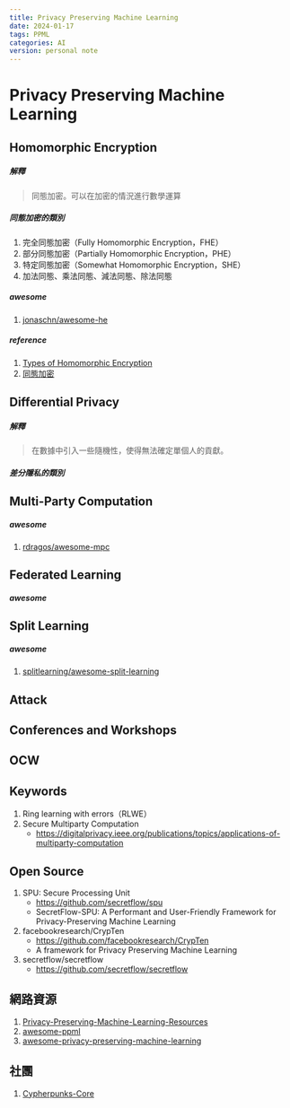 ```yaml
---
title: Privacy Preserving Machine Learning
date: 2024-01-17
tags: PPML
categories: AI
version: personal note
---
```


# Privacy Preserving Machine Learning

## Homomorphic Encryption

##### 解釋
> 同態加密。可以在加密的情況進行數學運算

##### 同態加密的類別
1. 完全同態加密（Fully Homomorphic Encryption，FHE）
1. 部分同態加密（Partially Homomorphic Encryption，PHE）
1. 特定同態加密（Somewhat Homomorphic Encryption，SHE）
1. 加法同態、乘法同態、減法同態、除法同態

##### awesome
1. [jonaschn/awesome-he](https://github.com/jonaschn/awesome-he)

##### reference
1. [Types of Homomorphic Encryption](https://digitalprivacy.ieee.org/publications/topics/types-of-homomorphic-encryption)
1. [同態加密](https://poweichen.gitbook.io/blockchain-guide-zh/crypto/homoencryption)


## Differential Privacy

##### 解釋
> 在數據中引入一些隨機性，使得無法確定單個人的貢獻。

##### 差分隱私的類別

## Multi-Party Computation
##### awesome
1. [rdragos/awesome-mpc](https://github.com/rdragos/awesome-mpc)


## Federated Learning
##### awesome


## Split Learning

##### awesome
1. [splitlearning/awesome-split-learning](https://github.com/splitlearning/awesome-split-learning)

## Attack

## Conferences and Workshops

## OCW


## Keywords
1. Ring learning with errors（RLWE）
1. Secure Multiparty Computation
   - https://digitalprivacy.ieee.org/publications/topics/applications-of-multiparty-computation


## Open Source
1. SPU: Secure Processing Unit
   - https://github.com/secretflow/spu
   - SecretFlow-SPU: A Performant and User-Friendly Framework for Privacy-Preserving Machine Learning
1. facebookresearch/CrypTen
   - https://github.com/facebookresearch/CrypTen
   - A framework for Privacy Preserving Machine Learning
1. secretflow/secretflow
   - https://github.com/secretflow/secretflow


## 網路資源
1. [Privacy-Preserving-Machine-Learning-Resources](https://github.com/Ye-D/PPML-Resource)
1. [awesome-ppml](https://github.com/mortendahl/awesome-ppml)
1. [awesome-privacy-preserving-machine-learning](https://github.com/innovation-cat/awesome-privacy-preserving-machine-learning)

## 社團
1. [Cypherpunks-Core](https://github.com/cypherpunks-core)